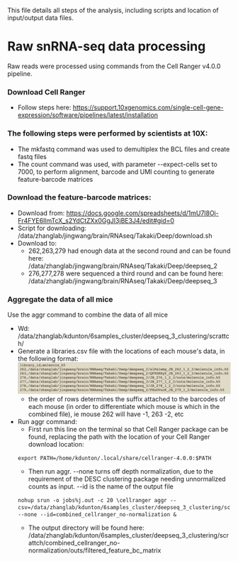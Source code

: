 This file details all steps of the analysis, including scripts and location of input/output data files.

# Raw snRNA-seq data processing
Raw reads were processed using commands from the Cell Ranger v4.0.0 pipeline.

### Download Cell Ranger
- Follow steps here: https://support.10xgenomics.com/single-cell-gene-expression/software/pipelines/latest/installation

### The following steps were performed by scientists at 10X: 
- The mkfastq command was used to demultiplex the BCL files and create fastq files
- The count command was used, with parameter --expect-cells set to 7000, to perform alignment, barcode and UMI counting to generate feature-barcode matrices

### Download the feature-barcode matrices:
- Download from: https://docs.google.com/spreadsheets/d/1mU7l8Oj-Fr4FYE6IlmTcX_s2YdCtZXx0GgJI3jBE3J4/edit#gid=0 
- Script for downloading: /data/zhanglab/jingwang/brain/RNAseq/Takaki/Deep/download.sh
- Download to:  
  - 262,263,279 had enough data at the second round and can be found here: /data/zhanglab/jingwang/brain/RNAseq/Takaki/Deep/deepseq_2
  - 276,277,278 were sequenced a third round and can be found here: /data/zhanglab/jingwang/brain/RNAseq/Takaki/Deep/deepseq_3

### Aggregate the data of all mice
Use the aggr command to combine the data of all mice
- Wd: /data/zhanglab/kdunton/6samples_cluster/deepseq_3_clustering/scrattch/
- Generate a libraries.csv file with the locations of each mouse's data, in the following format: 
![](embedded_images/libraries.csv.png)
  - the order of rows determines the suffix attached to the barcodes of each mouse (in order to differentiate which mouse is which in the combined file), ie mouse 262 will have -1, 263 -2, etc
- Run aggr command:
  - First run this line on the terminal so that Cell Ranger package can be found, replacing the path with the location of your Cell Ranger download location: 
  ```{r} 
  export PATH=/home/kdunton/.local/share/cellranger-4.0.0:$PATH
  ```
  - Then run aggr. --none turns off depth normalization, due to the requirement of the DESC clustering package needing unnormalized counts as input. --id is the name of the output file
  ```{r}
  nohup srun -o jobs%j.out -c 20 \cellranger aggr --csv=/data/zhanglab/kdunton/6samples_cluster/deepseq_3_clustering/scrattch/libraries.csv --none --id=combined_cellranger_no-normalization &
  ```
   - The output directory will be found here: /data/zhanglab/kdunton/6samples_cluster/deepseq_3_clustering/scrattch/combined_cellranger_no-normalization/outs/filtered_feature_bc_matrix


